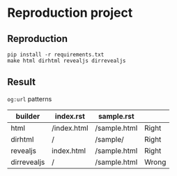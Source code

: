 # Reproduction project

## Reproduction

```console
pip install -r requirements.txt
make html dirhtml revealjs dirrevealjs
```

## Result

`og:url` patterns

| builder      | index.rst   | sample.rst   |       | 
| ------------ | ----------- | ------------ | ----- |
| html         | /index.html | /sample.html | Right |
| dirhtml      | /           | /sample/     | Right |
| revealjs     | index.html  | /sample.html | Right |
| dirrevealjs  | /           | /sample.html | Wrong |
